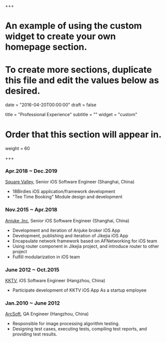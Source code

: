 +++
# An example of using the custom widget to create your own homepage section.
# To create more sections, duplicate this file and edit the values below as desired.

date = "2016-04-20T00:00:00"
draft = false

title = "Professional Experience"
subtitle = ""
widget = "custom"

# Order that this section will appear in.
weight = 60

+++

### Apr.2018 ~ Dec.2019

[Square Valley](https://18birdies.com/), Senior iOS Software Engineer (Shanghai, China)

- 18Birdies iOS application/framework development
- "Tee Time Booking" Module design and development

### Nov.2015 ~ Apr.2018

[Anjuke .Inc](https://www.anjuke.com/), Senior iOS Software Engineer (Shanghai, China)

- Development and iteration of Anjuke broker iOS App
- Development, publishing and iteration of Jikejia iOS App
- Encapsulate network framework based on AFNetworking for iOS team
- Using router component in Jikejia project, and introduce router to other project
- Fulfill modularization in iOS team

### June 2012 ~ Oct.2015

[KKTV](http://www.kktv5.com/), iOS Software Engineer (Hangzhou, China)

- Participate development of KKTV iOS App As a startup employee

### Jan.2010 ~ June 2012

[ArcSoft](https://www.arcsoft.com.cn/), QA Engineer (Hangzhou, China)

- Responsible for image processing algorithm testing.
- Designing test cases, executing tests, compiling test reports, and providing test results.
